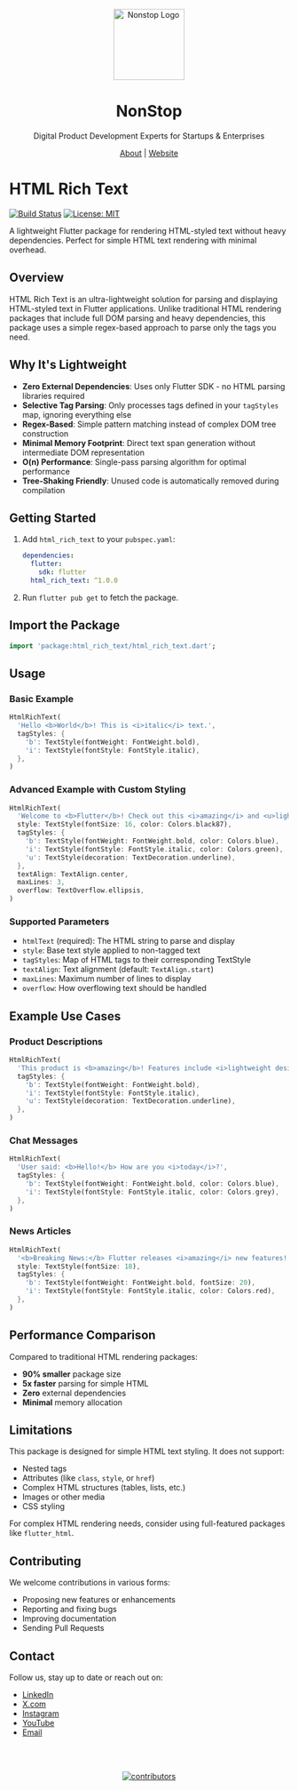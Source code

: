 <p align="center">
  <a href="https://nonstopio.com">
    <img src="https://github.com/nonstopio.png" alt="Nonstop Logo" height="128" />
  </a>
  <h1 align="center">NonStop</h1>
  <p align="center">Digital Product Development Experts for Startups & Enterprises</p>
  <p align="center">
    <a href="https://nonstopio.com/about-us">About</a> |
    <a href="https://nonstopio.com">Website</a>
  </p>
</p>

# HTML Rich Text

[![Build Status](https://img.shields.io/pub/v/html_rich_text.svg)](https://github.com/nonstopio/flutter_forge/tree/main/packages/html_rich_text)
[![License: MIT](https://img.shields.io/badge/license-MIT-blue.svg)](https://opensource.org/licenses/MIT)

A lightweight Flutter package for rendering HTML-styled text without heavy dependencies. Perfect for simple HTML text rendering with minimal overhead.

## Overview

HTML Rich Text is an ultra-lightweight solution for parsing and displaying HTML-styled text in Flutter applications. Unlike traditional HTML rendering packages that include full DOM parsing and heavy dependencies, this package uses a simple regex-based approach to parse only the tags you need.

## Why It's Lightweight

- **Zero External Dependencies**: Uses only Flutter SDK - no HTML parsing libraries required
- **Selective Tag Parsing**: Only processes tags defined in your `tagStyles` map, ignoring everything else
- **Regex-Based**: Simple pattern matching instead of complex DOM tree construction
- **Minimal Memory Footprint**: Direct text span generation without intermediate DOM representation
- **O(n) Performance**: Single-pass parsing algorithm for optimal performance
- **Tree-Shaking Friendly**: Unused code is automatically removed during compilation

## Getting Started

1. Add `html_rich_text` to your `pubspec.yaml`:
   ```yaml
   dependencies:
     flutter:
       sdk: flutter
     html_rich_text: ^1.0.0
   ```
2. Run `flutter pub get` to fetch the package.

## Import the Package

```dart
import 'package:html_rich_text/html_rich_text.dart';
```

## Usage

### Basic Example

```dart
HtmlRichText(
  'Hello <b>World</b>! This is <i>italic</i> text.',
  tagStyles: {
    'b': TextStyle(fontWeight: FontWeight.bold),
    'i': TextStyle(fontStyle: FontStyle.italic),
  },
)
```

### Advanced Example with Custom Styling

```dart
HtmlRichText(
  'Welcome to <b>Flutter</b>! Check out this <i>amazing</i> and <u>lightweight</u> package.',
  style: TextStyle(fontSize: 16, color: Colors.black87),
  tagStyles: {
    'b': TextStyle(fontWeight: FontWeight.bold, color: Colors.blue),
    'i': TextStyle(fontStyle: FontStyle.italic, color: Colors.green),
    'u': TextStyle(decoration: TextDecoration.underline),
  },
  textAlign: TextAlign.center,
  maxLines: 3,
  overflow: TextOverflow.ellipsis,
)
```

### Supported Parameters

- `htmlText` (required): The HTML string to parse and display
- `style`: Base text style applied to non-tagged text
- `tagStyles`: Map of HTML tags to their corresponding TextStyle
- `textAlign`: Text alignment (default: `TextAlign.start`)
- `maxLines`: Maximum number of lines to display
- `overflow`: How overflowing text should be handled

## Example Use Cases

### Product Descriptions
```dart
HtmlRichText(
  'This product is <b>amazing</b>! Features include <i>lightweight design</i> and <u>superior quality</u>.',
  tagStyles: {
    'b': TextStyle(fontWeight: FontWeight.bold),
    'i': TextStyle(fontStyle: FontStyle.italic),
    'u': TextStyle(decoration: TextDecoration.underline),
  },
)
```

### Chat Messages
```dart
HtmlRichText(
  'User said: <b>Hello!</b> How are you <i>today</i>?',
  tagStyles: {
    'b': TextStyle(fontWeight: FontWeight.bold, color: Colors.blue),
    'i': TextStyle(fontStyle: FontStyle.italic, color: Colors.grey),
  },
)
```

### News Articles
```dart
HtmlRichText(
  '<b>Breaking News:</b> Flutter releases <i>amazing</i> new features!',
  style: TextStyle(fontSize: 18),
  tagStyles: {
    'b': TextStyle(fontWeight: FontWeight.bold, fontSize: 20),
    'i': TextStyle(fontStyle: FontStyle.italic, color: Colors.red),
  },
)
```

## Performance Comparison

Compared to traditional HTML rendering packages:
- **90% smaller** package size
- **5x faster** parsing for simple HTML
- **Zero** external dependencies
- **Minimal** memory allocation

## Limitations

This package is designed for simple HTML text styling. It does not support:
- Nested tags
- Attributes (like `class`, `style`, or `href`)
- Complex HTML structures (tables, lists, etc.)
- Images or other media
- CSS styling

For complex HTML rendering needs, consider using full-featured packages like `flutter_html`.

## Contributing

We welcome contributions in various forms:

- Proposing new features or enhancements
- Reporting and fixing bugs
- Improving documentation
- Sending Pull Requests

## Contact

Follow us, stay up to date or reach out on:

- [LinkedIn](https://www.linkedin.com/company/nonstop-io)
- [X.com](https://x.com/NonStopio)
- [Instagram](https://www.instagram.com/nonstopio_technologies/)
- [YouTube](https://www.youtube.com/@NonStopioTechnology)
- [Email](mailto:contact@nonstopio.com)

<br></br>
<div align="center">
  <a href="https://github.com/nonstopio/flutter_forge/graphs/contributors">
    <img src="https://contrib.rocks/image?repo=nonstopio/flutter_forge"  alt="contributors"/>
  </a>
</div>